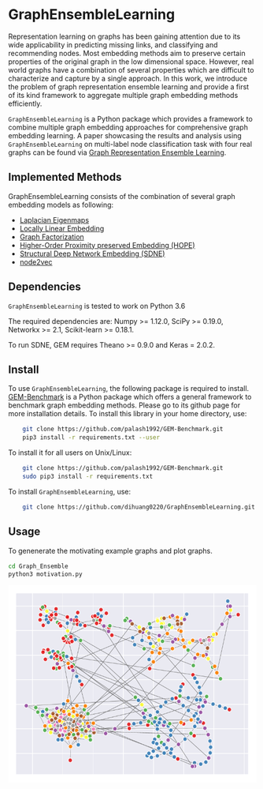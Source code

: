 # GraphEnsembleLearning
Representation learning on graphs has been gaining attention due to its wide applicability in predicting missing links, and classifying and recommending nodes. Most embedding methods aim to preserve certain properties of the original graph in the low dimensional space. However, real world graphs have a combination of several properties which are difficult to characterize and capture by a single approach. In this work, we introduce the problem of graph representation ensemble learning and provide a first of its kind framework to aggregate multiple graph embedding methods efficiently. 

``GraphEnsembleLearning`` is a Python package which provides a framework to combine multiple graph embedding approaches for comprehensive graph embedding learning. A paper showcasing the results and analysis using ``GraphEnsembleLearning`` on multi-label node classification task with four real graphs can be found via [Graph Representation Ensemble Learning](https://arxiv.org/abs/1909.02811).

## Implemented Methods
GraphEnsembleLearning consists of the combination of several graph embedding models as following: 
* [Laplacian Eigenmaps](http://yeolab.weebly.com/uploads/2/5/5/0/25509700/belkin_laplacian_2003.pdf)
* [Locally Linear Embedding](http://www.robots.ox.ac.uk/~az/lectures/ml/lle.pdf)
* [Graph Factorization](https://static.googleusercontent.com/media/research.google.com/en//pubs/archive/40839.pdf)
* [Higher-Order Proximity preserved Embedding (HOPE)](http://www.kdd.org/kdd2016/papers/files/rfp0184-ouA.pdf)
* [Structural Deep Network Embedding (SDNE)](http://www.kdd.org/kdd2016/papers/files/rfp0191-wangAemb.pdf)
* [node2vec](http://www.kdd.org/kdd2016/papers/files/rfp0218-groverA.pdf)

## Dependencies
``GraphEnsembleLearning`` is tested to work on Python 3.6

The required dependencies are: Numpy >= 1.12.0, SciPy >= 0.19.0, Networkx >= 2.1, Scikit-learn >= 0.18.1.

To run SDNE, GEM requires Theano >= 0.9.0 and Keras = 2.0.2.

## Install
To use ``GraphEnsembleLearning``, the following package is required to install. 
[GEM-Benchmark](https://github.com/palash1992/GEM-Benchmark) is a Python package which offers a general framework to benchmark graph embedding methods. Please go to its github page for more installation details. To install this library in your home directory, use:
```bash
    git clone https://github.com/palash1992/GEM-Benchmark.git
    pip3 install -r requirements.txt --user
```

To install it for all users on Unix/Linux:
```bash 
    git clone https://github.com/palash1992/GEM-Benchmark.git
    sudo pip3 install -r requirements.txt
```

To install ``GraphEnsembleLearning``, use:
```bash 
    git clone https://github.com/dihuang0220/GraphEnsembleLearning.git
```

## Usage
To genenerate the motivating example graphs and plot graphs. 
```bash
cd Graph_Ensemble
python3 motivation.py
```
<p align="center">
  <img width="520" height="400" src="images/ensemble_merged.pdf">
</p>


